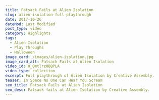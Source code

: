 ```yaml
---
title: Fatsack Fails at Alien Isolation
slug: alien-isolation-full-playthrough
date: 2017-10-26
dateMod: Last Modified
post_type: video
category: Highlights
tags:
  - Alien Isolation
  - Play Throughs
  - Halloween
image_card: /images/alien-isolation.jpg
image_card_alt: Fatsack Fails at Alien Isolation
video_id: H_0mtlrz8BQPLA
video_type: collection
excerpt: Full playthrough of Alien Isolation by Creative Assembly.
teaser: In Space No One Can Hear You Scream
seo_title: Fatsack Fails at Alien Isolation
seo_desc: Fatsack fails at Alien Isolation by Creative Assembly.
---
```

